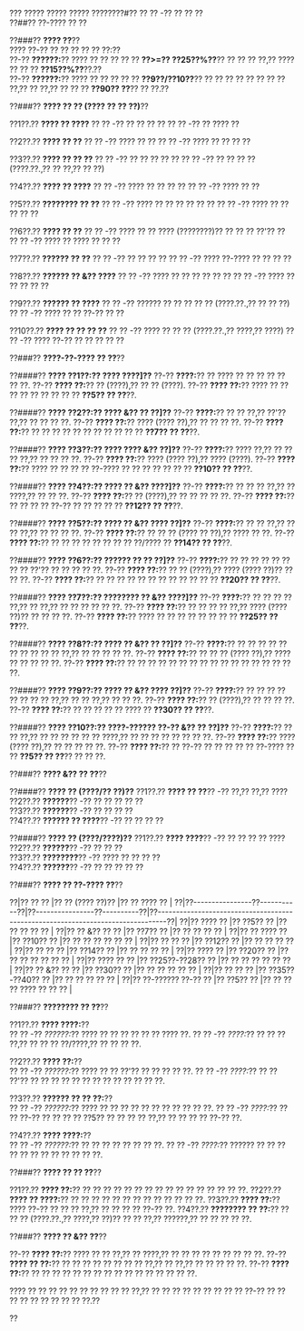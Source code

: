 ??? ????? ????? ????? ????????#?? ?? ?? -?? ?? ?? ??  
??##?? ??-???? ?? ??  

??###?? **???? ??**??  
???? ??-?? ?? ?? ?? ?? ?? ??:??  
??-?? **??????:**?? ???? ?? ?? ?? ?? ?? **??>=?? ??25??%??**?? ?? ?? ?? ??,?? ???? ?? ?? ?? **??15??%??**??.??  
??-?? **??????:**?? ???? ?? ?? ?? ?? ?? **??9??/??10??**?? ?? ?? ?? ?? ?? ?? ?? ?? ??,?? ?? ??,?? ?? ?? ?? **??90?? ??**?? ?? ??.??  

??###?? **???? ?? ?? (???? ?? ?? ??)**??  

??1??.?? **???? ?? ????**
??  ?? -?? ?? ?? ?? ??
??  ?? -?? ?? ???? ??

??2??.?? **???? ?? ??**
??  ?? -?? ???? ?? ??
??  ?? -?? ???? ?? ?? ?? ??

??3??.?? **???? ?? ?? ??**
??  ?? -?? ?? ?? ?? ?? ??
??  ?? -?? ?? ?? ?? ?? (????.??.,?? ?? ??,?? ?? ??)

??4??.?? **???? ?? ????**
??  ?? -?? ???? ?? ?? ?? ??
??  ?? -?? ???? ?? ??

??5??.?? **???????? ?? ??**
??  ?? -?? ???? ?? ?? ?? ?? ?? ??
??  ?? -?? ???? ?? ?? ?? ?? ??

??6??.?? **???? ?? ??**
??  ?? -?? ???? ?? ?? ???? (????????)?? ?? ?? ?? ??'?? ??
??  ?? -?? ???? ?? ???? ?? ?? ??

??7??.?? **?????? ?? ??**
??  ?? -?? ?? ?? ?? ??
??  ?? -?? ???? ??-???? ?? ?? ?? ??

??8??.?? **?????? ?? &?? ????**
??  ?? -?? ???? ?? ?? ?? ?? ?? ??
??  ?? -?? ???? ?? ?? ?? ?? ??

??9??.?? **?????? ?? ????**
??  ?? -?? ?????? ?? ?? ?? ?? ?? (????.??.,?? ?? ?? ??)
??  ?? -?? ???? ?? ?? ??-?? ?? ??

??10??.?? **???? ?? ?? ?? ??**
??   ?? -?? ???? ?? ?? ?? (????.??.,?? ????,?? ????)
??   ?? -?? ???? ??-?? ?? ?? ?? ?? ??

??###?? **????-??-???? ?? ??**??  

??####?? **???? ??1??:?? ???? ????]??**
??-?? **????:**?? ?? ???? ?? ?? ?? ?? ?? ?? ??.
??-?? **???? ??:**?? ?? (????),?? ?? ?? (????).
??-?? **???? ??:**?? ???? ?? ?? ?? ?? ?? ?? ?? ?? ?? **??5?? ?? ??**??.

??####?? **???? ??2??:?? ???? &?? ?? ??]??**
??-?? **????:**?? ?? ?? ??,?? ??'?? ??,?? ?? ?? ?? ??.
??-?? **???? ??:**?? ???? (???? ??),?? ?? ?? ?? ??.
??-?? **???? ??:**?? ?? ?? ?? ?? ?? ?? ?? ?? ?? ?? ?? **??7?? ?? ??**??.

??####?? **???? ??3??:?? ???? ???? &?? ??]??**
??-?? **????:**?? ???? ??,?? ?? ?? ?? ??,?? ?? ?? ?? ??.
??-?? **???? ??:**?? ???? (???? ??),?? ???? (????).
??-?? **???? ??:**?? ???? ?? ?? ?? ?? ??-???? ?? ?? ?? ?? ?? ?? ?? **??10?? ?? ??**??.

??####?? **???? ??4??:?? ???? ?? &?? ????]??**
??-?? **????:**?? ?? ?? ?? ??,?? ?? ????,?? ?? ?? ??.
??-?? **???? ??:**?? ?? (????),?? ?? ?? ?? ?? ??.
??-?? **???? ??:**?? ?? ?? ?? ?? ??-?? ?? ?? ?? ?? ?? **??12?? ?? ??**??.

??####?? **???? ??5??:?? ???? ?? &?? ???? ??]??**
??-?? **????:**?? ?? ?? ??,?? ?? ?? ??,?? ?? ?? ?? ??.
??-?? **???? ??:**?? ?? ?? ?? (???? ?? ??),?? ???? ?? ??.
??-?? **???? ??:**?? ?? ?? ?? ?? ?? ?? ?? ?? ??/???? ?? **??14?? ?? ??**??.

??####?? **???? ??6??:?? ?????? ?? ?? ??]??**
??-?? **????:**?? ?? ?? ?? ?? ?? ?? ?? ?? ??'?? ?? ?? ?? ?? ??.
??-?? **???? ??:**?? ?? ?? (????),?? ???? (???? ??)?? ?? ?? ??.
??-?? **???? ??:**?? ?? ?? ?? ?? ?? ?? ?? ?? ?? ?? ?? ?? **??20?? ?? ??**??.

??####?? **???? ??7??:?? ???????? ?? &?? ????]??**
??-?? **????:**?? ?? ?? ?? ?? ??,?? ?? ??,?? ?? ?? ?? ?? ?? ??.
??-?? **???? ??:**?? ?? ?? ?? ?? ??,?? ???? (???? ??)?? ?? ?? ?? ??.
??-?? **???? ??:**?? ???? ?? ?? ?? ?? ?? ?? ?? ?? **??25?? ?? ??**??.

??####?? **???? ??8??:?? ???? ?? &?? ?? ??]??**
??-?? **????:**?? ?? ?? ?? ?? ?? ?? ?? ?? ?? ?? ??,?? ?? ?? ?? ?? ??.
??-?? **???? ??:**?? ?? ?? ?? (???? ??),?? ???? ?? ?? ?? ?? ??.
??-?? **???? ??:**?? ?? ?? ?? ?? ?? ?? ?? ?? ?? ?? ?? ?? ?? ?? ?? ?? ??.

??####?? **???? ??9??:?? ???? ?? &?? ???? ??]??**
??-?? **????:**?? ?? ?? ?? ?? ?? ?? ?? ?? ??,?? ?? ?? ??,?? ?? ?? ??.
??-?? **???? ??:**?? ?? (????),?? ?? ?? ?? ??.
??-?? **???? ??:**?? ?? ?? ?? ?? ?? ???? ?? **??30?? ?? ??**??.

??####?? **???? ??10??:?? ????-?????? ??-?? &?? ?? ??]??**
??-?? **????:**?? ?? ?? ??,?? ?? ?? ?? ?? ?? ?? ????,?? ?? ?? ?? ?? ?? ?? ?? ??.
??-?? **???? ??:**?? ???? (???? ??),?? ?? ?? ?? ?? ??.
??-?? **???? ??:**?? ?? ??-?? ?? ?? ?? ?? ?? ??-???? ?? ?? **??5?? ?? ??**?? ?? ?? ??.

??###?? **???? &?? ?? ??**??  

??####?? **???? ?? (????/?? ??)??**
??1??.?? **???? ?? ??**?? -?? ??,?? ??,?? ????  
??2??.?? **??????**?? -?? ?? ?? ?? ?? ??  
??3??.?? **??????**?? -?? ?? ?? ?? ??  
??4??.?? **?????? ?? ????**?? -?? ?? ?? ?? ??  

??####?? **???? ?? (????/????)??**
??1??.?? **???? ????**?? -?? ?? ?? ?? ?? ????  
??2??.?? **??????**?? -?? ?? ?? ??  
??3??.?? **????????**?? -?? ???? ?? ?? ?? ??  
??4??.?? **??????**?? -?? ?? ?? ?? ?? ??  

??###?? **???? ?? ??-???? ??**??  

??|?? ??                    ?? |?? ?? (???? ??)?? |?? ?? ????                                                                ?? |
??|??----------------??-----------??|??----------------??----------??|??--------------------------------------------------------------------------------??|
??|?? ????                  ?? |?? ??5??                       ?? |?? ?? ?? ??                                                        ?? |
??|?? ?? &?? ?? ?? |?? ??7??                   ?? |?? ?? ?? ??                                                   ?? |
??|?? ?? ????        ?? |?? ??10??                      ?? |?? ?? ?? ?? ?? ??                                        ?? |
??|?? ?? ??       ?? |?? ??12??                      ?? |?? ?? ?? ??                                                      ?? |
??|?? ?? ??          ?? |?? ??14??                      ?? |?? ?? ?? ??                                                         ?? |
??|?? ????                 ?? |?? ??20??                      ?? |?? ?? ?? ?? ?? ??                                               ?? |
??|?? ???? ??       ?? |?? ??25??-??28??                   ?? |?? ?? ?? ?? ?? ??                                              ?? |
??|?? ?? &?? ??  ?? |?? ??30??                      ?? |?? ?? ?? ?? ??                                                   ?? |
??|?? ?? ?? ?? |?? ??35??-??40??                   ?? |?? ?? ?? ?? ??                                                ?? |
??|?? ??-?????? ??-??  ?? |?? ??5??                       ?? |?? ?? ?? ?? ???? ?? ??                              ?? |

??###?? **???????? ?? ??**??  

??1??.?? **???? ????:**??  
??  ?? -?? *??????:*?? ???? ?? ?? ?? ?? ?? ?? ???? ??.
??  ?? -?? *????:*?? ?? ?? ?? ??,?? ?? ?? ?? ??/????,?? ?? ?? ?? ??.

??2??.?? **???? ??:**??  
??  ?? -?? *??????:*?? ???? ?? ?? ??'?? ?? ?? ?? ?? ??.
??  ?? -?? *????:*?? ?? ?? ??'?? ?? ?? ?? ?? ?? ?? ?? ?? ?? ?? ?? ?? ??.

??3??.?? **?????? ?? ?? ??:**??  
??  ?? -?? *??????:*?? ???? ?? ?? ?? ?? ?? ?? ?? ?? ?? ?? ??.
??  ?? -?? *????:*?? ?? ?? ??-?? ?? ?? ?? ?? ??5?? ?? ?? ?? ?? ??,?? ?? ?? ?? ?? ??-?? ??.

??4??.?? **???? ????:**??  
??  ?? -?? *??????:*?? ?? ?? ?? ?? ?? ?? ?? ??.
??  ?? -?? *????:*?? ?????? ?? ?? ?? ?? ?? ?? ?? ?? ?? ?? ?? ??.

??###?? **???? ?? ?? ??**??  

??1??.?? **???? ??:**?? ?? ?? ?? ?? ?? ?? ?? ?? ?? ?? ?? ?? ?? ?? ?? ??.
??2??.?? **???? ?? ????:**?? ?? ?? ?? ?? ?? ?? ?? ?? ?? ?? ?? ?? ??.
??3??.?? **???? ??:**?? ???? ??-?? ?? ?? ?? ??,?? ?? ?? ?? ?? ??-?? ??.
??4??.?? **???????? ?? ??:**?? ?? ?? ?? (????.??.,?? ????,?? ??)?? ?? ?? ??,?? ??????,?? ?? ?? ?? ?? ??.

??###?? **???? ?? &?? ??**??  

??-?? **???? ??:**?? ???? ?? ?? ??,?? ?? ????,?? ?? ?? ?? ?? ?? ?? ?? ?? ??.
??-?? **???? ?? ??:**?? ?? ?? ?? ?? ?? ?? ?? ?? ??,?? ?? ??,?? ?? ?? ?? ?? ??.
??-?? **???? ??:**?? ?? ?? ?? ?? ?? ?? ?? ?? ?? ?? ?? ?? ?? ?? ?? ??.

???? ?? ?? ?? ?? ?? ?? ?? ?? ?? ?? ??,?? ?? ?? ?? ?? ?? ?? ?? ?? ?? ??-?? ?? ?? ?? ?? ?? ?? ?? ?? ?? ??.??

??